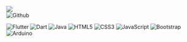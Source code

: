 
[![](https://img.shields.io/badge/PORTFOLIO-FFFFFF?style=for-the-badge)](https://manoelpiovesan.github.io)
</br>
![Github](https://github-readme-stats.vercel.app/api?username=manoelpiovesan&theme=dark)


![Flutter](https://img.shields.io/badge/flutter-1DA1F2?style=for-the-badge&logo=flutter&logoColor=white) 
![Dart](https://img.shields.io/badge/dart-%230077B5.svg?style=for-the-badge&logo=dart&logoColor=white) 
![Java](https://img.shields.io/badge/Java-ED8B00?style=for-the-badge&logo=openjdk&logoColor=white) 
![HTML5](https://img.shields.io/badge/html5-%23E34F26.svg?style=for-the-badge&logo=html5&logoColor=white) 
![CSS3](https://img.shields.io/badge/css3-%231572B6.svg?style=for-the-badge&logo=css3&logoColor=white)
![JavaScript](https://img.shields.io/badge/javascript-F7DF1E.svg?style=for-the-badge&logo=javascript&logoColor=black) 
![Bootstrap](https://img.shields.io/badge/Bootstrap-563D7C?style=for-the-badge&logo=bootstrap&logoColor=white)
![Arduino](https://img.shields.io/badge/-Arduino-00979D.svg?style=for-the-badge&logo=Arduino&logoColor=white)




